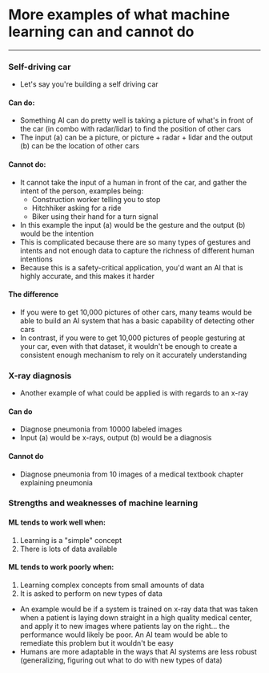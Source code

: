 # More examples of what machine learning can and cannot do

---

### Self-driving car
- Let's say you're building a self driving car

#### Can do:
- Something AI can do pretty well is taking a picture of what's in front of the car (in combo with radar/lidar) to find the position of other cars
- The input (a) can be a picture, or picture + radar + lidar and the output (b) can be the location of other cars

#### Cannot do:
- It cannot take the input of a human in front of the car, and gather the intent of the person, examples being:
    - Construction worker telling you to stop
    - Hitchhiker asking for a ride
    - Biker using their hand for a turn signal
- In this example the input (a) would be the gesture and the output (b) would be the intention
- This is complicated because there are so many types of gestures and intents and not enough data to capture the richness of different human intentions
- Because this is a safety-critical application, you'd want an AI that is highly accurate, and this makes it harder

#### The difference
- If you were to get 10,000 pictures of other cars, many teams would be able to build an AI system that has a basic capability of detecting other cars
- In contrast, if you were to get 10,000 pictures of people gesturing at your car, even with that dataset, it wouldn't be enough to create a consistent enough mechanism to rely on it accurately understanding

### X-ray diagnosis
- Another example of what could be applied is with regards to an x-ray

#### Can do
- Diagnose pneumonia from 10000 labeled images
- Input (a) would be x-rays, output (b) would be a diagnosis

#### Cannot do
- Diagnose pneumonia from 10 images of a medical textbook chapter explaining pneumonia

### Strengths and weaknesses of machine learning

#### ML tends to work well when:
1. Learning is a "simple" concept
2. There is lots of data available

#### ML tends to work poorly when:
1. Learning complex concepts from small amounts of data
2. It is asked to perform on new types of data

- An example would be if a system is trained on x-ray data that was taken when a patient is laying down straight in a high quality medical center, and apply it to new images where patients lay on the right... the performance would likely be poor. An AI team would be able to remediate this problem but it wouldn't be easy
- Humans are more adaptable in the ways that AI systems are less robust (generalizing, figuring out what to do with new types of data)